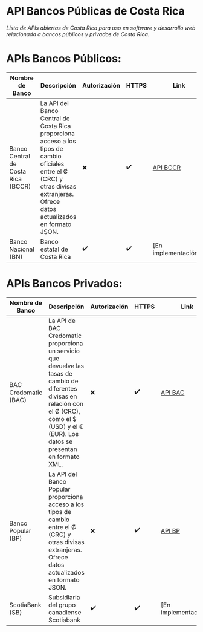# API Bancos Públicas de Costa Rica

*Lista de APIs abiertas de Costa Rica para uso en software y desarrollo web relacionada a bancos públicos y privados de Costa Rica.*

# APIs Bancos Públicos:

| Nombre de Banco                             | Descripción                                                                                                                               | Autorización | HTTPS  | Link                                                                 |
|--------------------------------------------|-------------------------------------------------------------------------------------------------------------------------------------------|---------------|--------|----------------------------------------------------------------------|
| Banco Central de Costa Rica (BCCR)         | La API del Banco Central de Costa Rica proporciona acceso a los tipos de cambio oficiales entre el ₡ (CRC) y otras divisas extranjeras. Ofrece datos actualizados en formato JSON. | ❌             | ✔️     | [API BCCR](https://api.hacienda.go.cr/indicadores/tc)                |
| Banco Nacional (BN)                        | Banco estatal de Costa Rica                                                                                                                | ✔️             | ✔️     | [En implementación...]                                               |

# APIs Bancos Privados:

| Nombre de Banco                             | Descripción                                                                                                                               | Autorización | HTTPS  | Link                                                                 |
|--------------------------------------------|-------------------------------------------------------------------------------------------------------------------------------------------|---------------|--------|----------------------------------------------------------------------|
| BAC Credomatic (BAC)                       | La API de BAC Credomatic proporciona un servicio que devuelve las tasas de cambio de diferentes divisas en relación con el ₡ (CRC), como el $ (USD) y el € (EUR). Los datos se presentan en formato XML. | ❌             | ✔️     | [API BAC](https://www.sucursalelectronica.com/exchangerate/showXmlExchangeRate.do)            |
| Banco Popular (BP)                         | La API del Banco Popular proporciona acceso a los tipos de cambio entre el ₡ (CRC) y otras divisas extranjeras. Ofrece datos actualizados en formato JSON.                                                                                                       | ❌             | ✔️     | [API BP](https://www.appsbp.com/WsSINPEMovilV2/ServiciosGeneral/indicadoresfinancieros)       |
| ScotiaBank (SB)                            | Subsidiaria del grupo canadiense Scotiabank                                                                                                 | ✔️             | ✔️     | [En implementación...]                                               |
